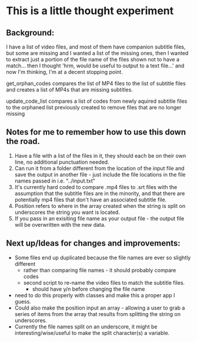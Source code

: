 # This is a little thought experiment

## Background:
I have a list of video files, and most of them have companion subtitle files, but some are missing and I wanted a list of the missing ones, then I wanted to extract just a portion of the file name of the files shown not to have a match... then I thought 'hrm, would be useful to output to a text file...' and now I'm thinking, I'm at a decent stopping point. 

get_orphan_codes compares the list of MP4 files to the list of subtitle files and creates a list of MP4s that are missing subtitles.

update_code_list compares a list of codes from newly aquired subtitle files to the orphaned list previously created to remove files that are no longer missing

## Notes for me to remember how to use this down the road. 
1. Have a file with a list of the files in it, they should each be on their own line, no additional punctuation needed.
2. Can run it from a folder different from the location of the input file and save the output in another file - just include the file locations in the file names passed in i.e. "../input.txt"
3. It's currently hard coded to compare .mp4 files to .srt files with the assumption that the subtitle files are in the minority, and that there are potentially mp4 files that don't have an associated subtitle file. 
4. Position refers to where in the array created when the string is split on underscores the string you want is located. 
5. If you pass in an exisiting file name as your output file - the output file will be overwritten with the new data. 

## Next up/Ideas for changes and improvements:
- Some files end up duplicated because the file names are ever so slightly different
  - rather than comparing file names - it should probably compare codes
  - second script to re-name the video files to match the subtitle files.
    - should have y/n before changing the file name
- need to do this properly with classes and make this a proper app I guess. 
- Could also make the position input an array - allowing a user to grab a series of items from the array that results from splitting the string on underscores.
- Currently the file names split on an underscore, it might be interesting/wise/useful to make the split character(s) a variable.
